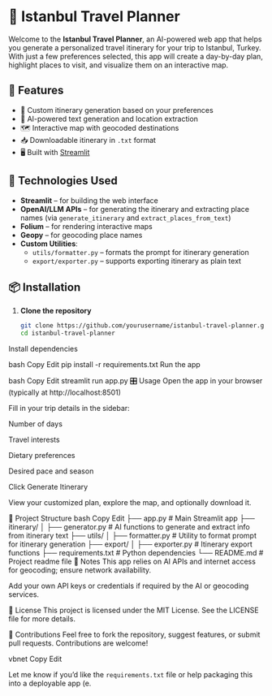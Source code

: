 # 🧳 Istanbul Travel Planner

Welcome to the **Istanbul Travel Planner**, an AI-powered web app that helps you generate a personalized travel itinerary for your trip to Istanbul, Turkey. With just a few preferences selected, this app will create a day-by-day plan, highlight places to visit, and visualize them on an interactive map.

## 🚀 Features

- 🎯 Custom itinerary generation based on your preferences
- 🧠 AI-powered text generation and location extraction
- 🗺️ Interactive map with geocoded destinations
- 📥 Downloadable itinerary in `.txt` format
- 🖥 Built with [Streamlit](https://streamlit.io/)

## 🧰 Technologies Used

- **Streamlit** – for building the web interface
- **OpenAI/LLM APIs** – for generating the itinerary and extracting place names (via `generate_itinerary` and `extract_places_from_text`)
- **Folium** – for rendering interactive maps
- **Geopy** – for geocoding place names
- **Custom Utilities**:
  - `utils/formatter.py` – formats the prompt for itinerary generation
  - `export/exporter.py` – supports exporting itinerary as plain text

## 📦 Installation

1. **Clone the repository**
   ```bash
   git clone https://github.com/yourusername/istanbul-travel-planner.git
   cd istanbul-travel-planner
Install dependencies

bash
Copy
Edit
pip install -r requirements.txt
Run the app

bash
Copy
Edit
streamlit run app.py
🎛 Usage
Open the app in your browser (typically at http://localhost:8501)

Fill in your trip details in the sidebar:

Number of days

Travel interests

Dietary preferences

Desired pace and season

Click Generate Itinerary

View your customized plan, explore the map, and optionally download it.

📂 Project Structure
bash
Copy
Edit
├── app.py                    # Main Streamlit app
├── itinerary/
│   ├── generator.py          # AI functions to generate and extract info from itinerary text
├── utils/
│   ├── formatter.py          # Utility to format prompt for itinerary generation
├── export/
│   ├── exporter.py           # Itinerary export functions
├── requirements.txt          # Python dependencies
└── README.md                 # Project readme file
🧠 Notes
This app relies on AI APIs and internet access for geocoding; ensure network availability.

Add your own API keys or credentials if required by the AI or geocoding services.

📄 License
This project is licensed under the MIT License. See the LICENSE file for more details.

🤝 Contributions
Feel free to fork the repository, suggest features, or submit pull requests. Contributions are welcome!

vbnet
Copy
Edit

Let me know if you’d like the `requirements.txt` file or help packaging this into a deployable app (e.
